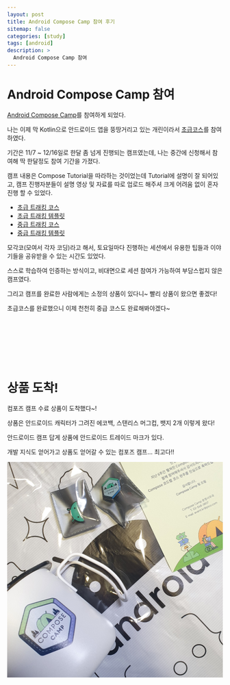 ```yaml
---
layout: post
title: Android Compose Camp 참여 후기 
sitemap: false
categories: [study]
tags: [android]
description: >
  Android Compose Camp 참여
---
```


# Android Compose Camp 참여
[Android Compose Camp](https://developersonair.withgoogle.com/events/composecamp_22kr)를 참여하게 되었다.

나는 이제 막 Kotlin으로 안드로이드 앱을 뚱땅거리고 있는 개린이라서 [초급코스](https://composecamp.kr/beginner)를 참여하였다.

기간은 11/7 ~ 12/16일로 한달 좀 넘게 진행되는 캠프였는데, 나는 중간에 신청해서 참여해 딱 한달정도 참여 기간을 가졌다.

캠프 내용은 Compose Tutorial을 따라하는 것이었는데 Tutorial에 설명이 잘 되어있고, 캠프 진행자분들이 설명 영상 및 자료를 따로 업로드 해주셔 크게 어려움 없이 혼자 진행 할 수 있었다.

- [초급 트래킹 코스](https://developer.android.com/courses/android-basics-compose/course)
- [초급 트래킹 템플릿](https://github.com/gdgand/ComposeCamp2022-for-Beginners)
- [중급 트래킹 코스](https://developer.android.com/courses/jetpack-compose/course)
- [중급 트래킹 템플릿](https://github.com/gdgand/ComposeCamp2022)

모각코(모여서 각자 코딩)라고 해서, 토요일마다 진행하는 세션에서 유용한 팁들과 이야기들을 공유받을 수 있는 시간도 있었다.

스스로 학습하여 인증하는 방식이고, 비대면으로 세션 참여가 가능하여 부담스럽지 않은 캠프였다.

그리고 캠프를 완료한 사람에게는 소정의 상품이 있다니~ 빨리 상품이 왔으면 좋겠다!

초급코스를 완료했으니 이제 천천히 중급 코스도 완료해봐야겠다~

<br>
<br>
<br>
<br>
<br>
<br>

# 상품 도착!
컴포즈 캠프 수료 상품이 도착했다~!

상품은 안드로이드 캐릭터가 그려진 에코백, 스탠리스 머그컵, 뱃지 2개 이렇게 왔다!

안드로이드 캠프 답게 상품에 안드로이드 트레이드 마크가 있다. 

개발 지식도 얻어가고 상품도 얻어갈 수 있는 컴포즈 캠프… 최고다!! 

![](/assets/img/android/compose_camp/compose_camp.jpeg)


